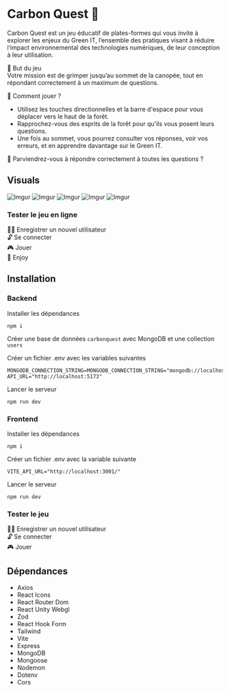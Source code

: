 # Carbon Quest 🤖

Carbon Quest est un jeu éducatif de plates-formes qui vous invite à explorer les enjeux du Green IT, l’ensemble des pratiques visant à réduire l’impact environnemental des technologies numériques, de leur conception à leur utilisation.

🎯 But du jeu<br />
Votre mission est de grimper jusqu’au sommet de la canopée, tout en répondant correctement à un maximum de questions.

👾 Comment jouer ?<br />
* Utilisez les touches directionnelles et la barre d'espace pour vous déplacer vers le haut de la forêt.
* Rapprochez-vous des esprits de la forêt pour qu'ils vous posent leurs questions.
* Une fois au sommet, vous pourrez consulter vos réponses, voir vos erreurs, et en apprendre davantage sur le Green IT.

💪 Parviendrez-vous à répondre correctement à toutes les questions ?


## Visuals

![Imgur](https://tinyurl.com/3wzukf3v)
![Imgur](https://tinyurl.com/2s4zdmec)
![Imgur](https://tinyurl.com/33zydzff)
![Imgur](https://tinyurl.com/yk5ppby2)
![Imgur](https://tinyurl.com/2p8na978)

### Tester le jeu en ligne
👩‍💻 Enregistrer un nouvel utilisateur <br />
🔓 Se connecter <br />
🎮 Jouer <br />
🤗 Enjoy 

## Installation
### Backend
Installer les dépendances
```
npm i
```

Créer une base de données `carbonquest` avec MongoDB et une collection `users`

Créer un fichier .env avec les variables suivantes
```
MONGODB_CONNECTION_STRING=MONGODB_CONNECTION_STRING="mongodb://localhost/carbonquest"
API_URL="http://localhost:5173"
``` 

Lancer le serveur
```
npm run dev
```

### Frontend
Installer les dépendances
```
npm i
```

Créer un fichier .env avec la variable suivante
```
VITE_API_URL="http://localhost:3001/"
``` 

Lancer le serveur
```
npm run dev
```

### Tester le jeu
👩‍💻 Enregistrer un nouvel utilisateur <br />
🔓 Se connecter <br />
🎮 Jouer


 ## Dépendances
* Axios
* React Icons
* React Router Dom
* React Unity Webgl
* Zod
* React Hook Form
* Tailwind
* Vite
* Express
* MongoDB
* Mongoose
* Nodemon
* Dotenv
* Cors
